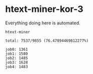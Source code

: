 # htext-miner-kor-3

Everything doing here is automated.

```
htext-miner

total: 7537/9855 (76.47894469812277%)

job0: 1361
job1: 1580
job2: 1485
job3: 1628
job4: 1483
```